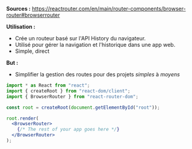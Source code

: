 **Sources :**
https://reactrouter.com/en/main/router-components/browser-router#browserrouter

**Utilisation :**
- Crée un routeur basé sur l'API History du navigateur. 
- Utilisé pour gérer la navigation et l'historique dans une app web.
- Simple, direct

**But :**
- Simplifier la gestion des routes pour des projets *simples* à *moyens*

```jsx
import * as React from "react";
import { createRoot } from "react-dom/client";
import { BrowserRouter } from "react-router-dom";

const root = createRoot(document.getElementById("root"));

root.render(
  <BrowserRouter>
    {/* The rest of your app goes here */}
  </BrowserRouter>
);
```
